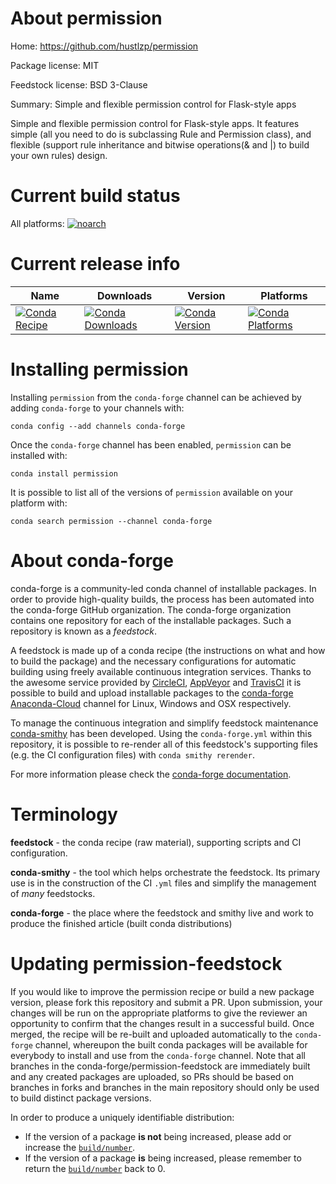 About permission
================

Home: https://github.com/hustlzp/permission

Package license: MIT

Feedstock license: BSD 3-Clause

Summary: Simple and flexible permission control for Flask-style apps

Simple and flexible permission control for Flask-style apps. It features
simple (all you need to do is subclassing Rule and Permission class), and
flexible (support rule inheritance and bitwise operations(& and |) to build
your own rules) design.


Current build status
====================

All platforms:
[![noarch](https://img.shields.io/circleci/project/github/conda-forge/permission-feedstock/master.svg?label=noarch)](https://circleci.com/gh/conda-forge/permission-feedstock)

Current release info
====================

| Name | Downloads | Version | Platforms |
| --- | --- | --- | --- |
| [![Conda Recipe](https://img.shields.io/badge/recipe-permission-green.svg)](https://anaconda.org/conda-forge/permission) | [![Conda Downloads](https://img.shields.io/conda/dn/conda-forge/permission.svg)](https://anaconda.org/conda-forge/permission) | [![Conda Version](https://img.shields.io/conda/vn/conda-forge/permission.svg)](https://anaconda.org/conda-forge/permission) | [![Conda Platforms](https://img.shields.io/conda/pn/conda-forge/permission.svg)](https://anaconda.org/conda-forge/permission) |

Installing permission
=====================

Installing `permission` from the `conda-forge` channel can be achieved by adding `conda-forge` to your channels with:

```
conda config --add channels conda-forge
```

Once the `conda-forge` channel has been enabled, `permission` can be installed with:

```
conda install permission
```

It is possible to list all of the versions of `permission` available on your platform with:

```
conda search permission --channel conda-forge
```


About conda-forge
=================

conda-forge is a community-led conda channel of installable packages.
In order to provide high-quality builds, the process has been automated into the
conda-forge GitHub organization. The conda-forge organization contains one repository
for each of the installable packages. Such a repository is known as a *feedstock*.

A feedstock is made up of a conda recipe (the instructions on what and how to build
the package) and the necessary configurations for automatic building using freely
available continuous integration services. Thanks to the awesome service provided by
[CircleCI](https://circleci.com/), [AppVeyor](http://www.appveyor.com/)
and [TravisCI](https://travis-ci.org/) it is possible to build and upload installable
packages to the [conda-forge](https://anaconda.org/conda-forge)
[Anaconda-Cloud](http://docs.anaconda.org/) channel for Linux, Windows and OSX respectively.

To manage the continuous integration and simplify feedstock maintenance
[conda-smithy](http://github.com/conda-forge/conda-smithy) has been developed.
Using the ``conda-forge.yml`` within this repository, it is possible to re-render all of
this feedstock's supporting files (e.g. the CI configuration files) with ``conda smithy rerender``.

For more information please check the [conda-forge documentation](https://conda-forge.org/docs/).

Terminology
===========

**feedstock** - the conda recipe (raw material), supporting scripts and CI configuration.

**conda-smithy** - the tool which helps orchestrate the feedstock.
                   Its primary use is in the construction of the CI ``.yml`` files
                   and simplify the management of *many* feedstocks.

**conda-forge** - the place where the feedstock and smithy live and work to
                  produce the finished article (built conda distributions)


Updating permission-feedstock
=============================

If you would like to improve the permission recipe or build a new
package version, please fork this repository and submit a PR. Upon submission,
your changes will be run on the appropriate platforms to give the reviewer an
opportunity to confirm that the changes result in a successful build. Once
merged, the recipe will be re-built and uploaded automatically to the
`conda-forge` channel, whereupon the built conda packages will be available for
everybody to install and use from the `conda-forge` channel.
Note that all branches in the conda-forge/permission-feedstock are
immediately built and any created packages are uploaded, so PRs should be based
on branches in forks and branches in the main repository should only be used to
build distinct package versions.

In order to produce a uniquely identifiable distribution:
 * If the version of a package **is not** being increased, please add or increase
   the [``build/number``](http://conda.pydata.org/docs/building/meta-yaml.html#build-number-and-string).
 * If the version of a package **is** being increased, please remember to return
   the [``build/number``](http://conda.pydata.org/docs/building/meta-yaml.html#build-number-and-string)
   back to 0.